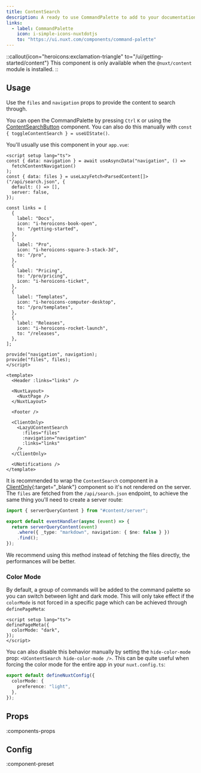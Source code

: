 ```yaml
---
title: ContentSearch
description: A ready to use CommandPalette to add to your documentation.
links:
  - label: CommandPalette
    icon: i-simple-icons-nuxtdotjs
    to: "https://ui.nuxt.com/components/command-palette"
---
```


::callout{icon="heroicons:exclamation-triangle" to="/ui/getting-started/content"}
This component is only available when the `@nuxt/content` module is installed.
::

## Usage

Use the `files` and `navigation` props to provide the content to search through.

You can open the CommandPalette by pressing `Ctrl` `K` or using the [ContentSearchButton](/ui/components/content-search-button) component. You can also do this manually with `const { toggleContentSearch } = useUIState()`.

You'll usually use this component in your `app.vue`:

```vue [app.vue]
<script setup lang="ts">
const { data: navigation } = await useAsyncData("navigation", () =>
  fetchContentNavigation()
);
const { data: files } = useLazyFetch<ParsedContent[]>("/api/search.json", {
  default: () => [],
  server: false,
});

const links = [
  {
    label: "Docs",
    icon: "i-heroicons-book-open",
    to: "/getting-started",
  },
  {
    label: "Pro",
    icon: "i-heroicons-square-3-stack-3d",
    to: "/pro",
  },
  {
    label: "Pricing",
    to: "/pro/pricing",
    icon: "i-heroicons-ticket",
  },
  {
    label: "Templates",
    icon: "i-heroicons-computer-desktop",
    to: "/pro/templates",
  },
  {
    label: "Releases",
    icon: "i-heroicons-rocket-launch",
    to: "/releases",
  },
];

provide("navigation", navigation);
provide("files", files);
</script>

<template>
  <Header :links="links" />

  <NuxtLayout>
    <NuxtPage />
  </NuxtLayout>

  <Footer />

  <ClientOnly>
    <LazyUContentSearch
      :files="files"
      :navigation="navigation"
      :links="links"
    />
  </ClientOnly>

  <UNotifications />
</template>
```

It is recommended to wrap the `ContentSearch` component in a [ClientOnly](https://nuxt.com/docs/api/components/client-only){:target="\_blank"} component so it's not rendered on the server.
The `files` are fetched from the `/api/search.json` endpoint, to achieve the same thing you'll need to create a server route:

```ts [server/api/search.json.get.ts]
import { serverQueryContent } from "#content/server";

export default eventHandler(async (event) => {
  return serverQueryContent(event)
    .where({ _type: "markdown", navigation: { $ne: false } })
    .find();
});
```

We recommend using this method instead of fetching the files directly, the performances will be better.

### Color Mode

By default, a group of commands will be added to the command palette so you can switch between light and dark mode. This will only take effect if the `colorMode` is not forced in a specific page which can be achieved through `definePageMeta`:

```vue [pages/index.vue]
<script setup lang="ts">
definePageMeta({
  colorMode: "dark",
});
</script>
```

You can also disable this behavior manually by setting the `hide-color-mode` prop: `<UContentSearch hide-color-mode />`. This can be quite useful when forcing the color mode for the entire app in your `nuxt.config.ts`:

```ts [nuxt.config.ts]
export default defineNuxtConfig({
  colorMode: {
    preference: "light",
  },
});
```

## Props

:components-props

## Config

:component-preset
